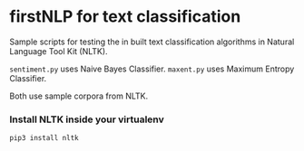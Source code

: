 # firstNLP for text classification

Sample scripts for testing the in built text classification algorithms in Natural Language Tool Kit (NLTK). 

`sentiment.py` uses Naive Bayes Classifier.
`maxent.py` uses Maximum Entropy Classifier.

Both use sample corpora from NLTK. 

### Install NLTK inside your virtualenv
`pip3 install nltk`
